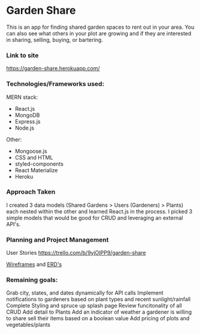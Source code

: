 # Garden Share

This is an app for finding shared garden spaces to rent out in your area. You can also see what others in your plot are growing and if they are interested in sharing, selling, buying, or bartering.

### Link to site
https://garden-share.herokuapp.com/

### Technologies/Frameworks used:
MERN stack:
- React.js
- MongoDB
- Express.js
- Node.js

Other:
- Mongoose.js
- CSS and HTML
- styled-components
- React Materialize
- Heroku

### Approach Taken
I created 3 data models (Shared Gardens > Users (Gardeners) > Plants) each nested within the other and learned React.js in the process. I picked 3 simple models that would be good for CRUD and leveraging an external API's. 

### Planning and Project Management
User Stories
https://trello.com/b/9yjOIPP9/garden-share

[Wireframes](https://i.imgur.com/6zohHDC.png)
and
[ERD's](https://i.imgur.com/BGn8IBU.png)

### Remaining goals:
Grab city, states, and dates dynamically for API calls 
Implement notifications to gardeners based on plant types and recent sunlight/rainfall
Complete Styling and spruce up splash page
Review funcitonality of all CRUD
Add detail to Plants
Add an indicator of weather a gardener is willing to share sell their items based on a boolean value
Add pricing of plots and vegetables/plants



